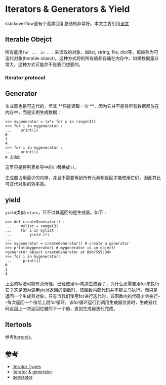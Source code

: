 # Iterators & Generators & Yield

stackoverflow里有个高票回复总结的非常好。本文主要引用[该文](http://stackoverflow.com/questions/231767/what-does-the-yield-keyword-do-in-python)

## Iterable Obejct

所有能用`for ... in ...` 来读取的对象，如list, string, file, dict等，都被称为可迭代对象(Iterable object)。这种方式将的所有值都存储在内存中，如果数据量非常大，这种方式可能并不是我们想要的。

### Iterator protocol

## Generator
生成器也是可迭代的，但其 **只能读取一次 **，因为它并不是将所有数据都放在内存中，而是实例生成数据：

```
>>> mygenerator = (x*x for x in range(3))
>>> for i in mygenerator :
...    print(i)
0
1
4
>>> for i in mygenerator :
...    print(i)
# 无输出
```
这里只是将列表推导中的`[]`替换成`()`。

生成器占用最少的内存，并且不需要等到所有元素都返回才能使用它们，因此其比可迭代对象的效率高。

## yield
`yield`类似`return`，只不过其返回的是生成器。如下：

```
>>> def createGenerator() :
...    mylist = range(3)
...    for i in mylist :
...        yield i*i
...
>>> mygenerator = createGenerator() # create a generator
>>> print(mygenerator) # mygenerator is an object!
<generator object createGenerator at 0xb7555c34>
>>> for i in mygenerator:
...     print(i)
0
1
4
```
上面的写法可能有点奇怪，已经使用for构造生成器了，为什么还需要用for来执行它？这是因为调用yield返回的函数时，该函数内部代码并不能立马执行，而只是返回一个生成器对象。只有当我们使用for进行迭代时，该函数内的代码才会执行--每次返回一个值给上层for循环，该for循环运行到调用生成器位置时，生成器代码返回上一次返回位置的下一个值，直到生成器迭代完成。

## Itertools

参考[Itertools](https://docs.python.org/2/library/itertools.html)。



参考
----
- [Iterator Types](https://docs.python.org/2/library/stdtypes.html#iterator-types)
- [iterator & generator](http://anandology.com/python-practice-book/iterators.html)
- [generator](https://wiki.python.org/moin/Generators)

